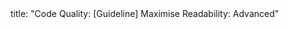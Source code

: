 <frontmatter>
title: "Code Quality: [Guideline] Maximise Readability: Advanced"
</frontmatter>

<include src="index-body.md" boilerplate />
